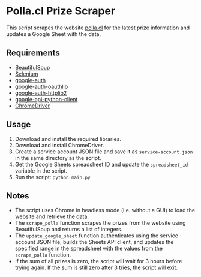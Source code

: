 # Polla.cl Prize Scraper

This script scrapes the website [polla.cl](http://www.polla.cl/es) for the latest prize information and updates a Google Sheet with the data.

## Requirements

- [BeautifulSoup](https://pypi.org/project/beautifulsoup4/)
- [Selenium](https://pypi.org/project/selenium/)
- [google-auth](https://pypi.org/project/google-auth/)
- [google-auth-oauthlib](https://pypi.org/project/google-auth-oauthlib/)
- [google-auth-httplib2](https://pypi.org/project/google-auth-httplib2/)
- [google-api-python-client](https://pypi.org/project/google-api-python-client/)
- [ChromeDriver](https://chromedriver.chromium.org/)

## Usage

1. Download and install the required libraries.
2. Download and install ChromeDriver.
3. Create a service account JSON file and save it as `service-account.json` in the same directory as the script.
4. Get the Google Sheets spreadsheet ID and update the `spreadsheet_id` variable in the script.
5. Run the script: `python main.py`

## Notes

- The script uses Chrome in headless mode (i.e. without a GUI) to load the website and retrieve the data.
- The `scrape_polla` function scrapes the prizes from the website using BeautifulSoup and returns a list of integers.
- The `update_google_sheet` function authenticates using the service account JSON file, builds the Sheets API client, and updates the specified range in the spreadsheet with the values from the `scrape_polla` function.
- If the sum of all prizes is zero, the script will wait for 3 hours before trying again. If the sum is still zero after 3 tries, the script will exit.
